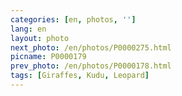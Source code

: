```yaml
---
categories: [en, photos, '']
lang: en
layout: photo
next_photo: /en/photos/P0000275.html
picname: P0000179
prev_photo: /en/photos/P0000178.html
tags: [Giraffes, Kudu, Leopard]
---
```

